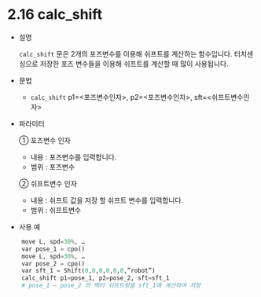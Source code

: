 ﻿# 2.16 calc_shift



- 설명 
    
    ```calc_shift``` 문은 2개의 포즈변수를 이용해 쉬프트를 계산하는 함수입니다.
터치센싱으로 저장한 포즈 변수들을 이용해 쉬프트를 계산할 때 많이 사용됩니다.


- 문법
  
    - ```calc_shift``` p1=<포즈변수인자>, p2=<포즈변수인자>, sft=<쉬프트변수인자>

- 파라미터
  
   ① 포즈변수 인자
     - 내용 : 포즈변수를 입력합니다.
     - 범위 : 포즈변수
   
   ② 쉬프트변수 인자
     - 내용 : 쉬프트 값을 저장 할 쉬프트 변수를 입력합니다.
     - 범위 : 쉬프트변수

- 사용 예
```python
    move L, spd=30%, …
    var pose_1 = cpo()
    move L, spd=30%, …
    var pose_2 = cpo()
    var sft_1 = Shift(0,0,0,0,0,0,”robot”)
    calc_shift p1=pose_1, p2=pose_2, sft=sft_1      
    # pose_1 – pose_2 의 벡터 쉬프트량을 sft_1에 계산하여 저장
```
  